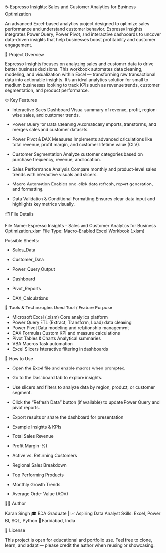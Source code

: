 ☕ Espresso Insights: Sales and Customer Analytics for Business Optimization

An advanced Excel-based analytics project designed to optimize sales performance and understand customer behavior. Espresso Insights integrates Power Query, Power Pivot, and interactive dashboards to uncover data-driven insights that help businesses boost profitability and customer engagement.

🧾 Project Overview

Espresso Insights focuses on analyzing sales and customer data to drive better business decisions. This workbook automates data cleaning, modeling, and visualization within Excel — transforming raw transactional data into actionable insights. It’s an ideal analytics solution for small to medium businesses looking to track KPIs such as revenue trends, customer segmentation, and product performance.

⚙️ Key Features

- Interactive Sales Dashboard
  Visual summary of revenue, profit, region-wise sales, and customer trends.

- Power Query for Data Cleaning
  Automatically imports, transforms, and merges sales and customer datasets.

- Power Pivot & DAX Measures
  Implements advanced calculations like total revenue, profit margin, and customer lifetime value (CLV).

- Customer Segmentation
  Analyze customer categories based on purchase frequency, revenue, and location.

- Sales Performance Analysis
  Compare monthly and product-level sales trends with interactive visuals and slicers.

- Macro Automation
  Enables one-click data refresh, report generation, and formatting.

- Data Validation & Conditional Formatting
  Ensures clean data input and highlights key metrics visually.

🗂️ File Details

File Name: Espresso Insights - Sales and Customer Analytics for Business Optimization.xlsm File Type: Macro-Enabled Excel Workbook (.xlsm)

Possible Sheets:

- Sales_Data

- Customer_Data

- Power_Query_Output

- Dashboard

- Pivot_Reports

- DAX_Calculations

🧰 Tools & Technologies Used
Tool / Feature	Purpose
- Microsoft Excel (.xlsm)	Core analytics platform
- Power Query	ETL (Extract, Transform, Load) data cleaning
- Power Pivot	Data modeling and relationship management
- DAX Formulas	Custom KPI and measure calculations
- Pivot Tables & Charts	Analytical summaries
- VBA Macros	Task automation
- Excel Slicers	Interactive filtering in dashboards


🚀 How to Use

- Open the Excel file and enable macros when prompted.

- Go to the Dashboard tab to explore insights.

- Use slicers and filters to analyze data by region, product, or customer segment.

- Click the “Refresh Data” button (if available) to update Power Query and pivot reports.

- Export results or share the dashboard for presentation.

- Example Insights & KPIs

- Total Sales Revenue

- Profit Margin (%)

- Active vs. Returning Customers

- Regional Sales Breakdown

- Top Performing Products

- Monthly Growth Trends

- Average Order Value (AOV)

🧑‍💻 Author

Karan Singh
🎓 BCA Graduate | 📈 Aspiring Data Analyst
Skills: Excel, Power BI, SQL, Python
📍 Faridabad, India

📄 License

This project is open for educational and portfolio use.
Feel free to clone, learn, and adapt — please credit the author when reusing or showcasing.
